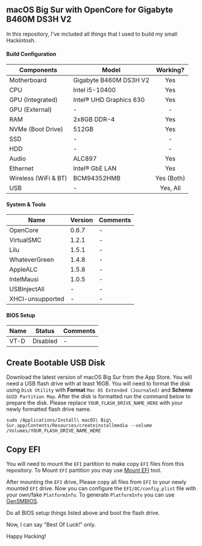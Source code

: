 ## macOS Big Sur with OpenCore for Gigabyte B460M DS3H V2

In this repository, I've included all things that I used to build my small Hackintosh.

#### Build Configuration
| Components           | Model                   | Working?      |
| -------------------- | ----------------------- | :-----------: |
| Motherboard          | Gigabyte B460M DS3H V2  | Yes           |
| CPU                  | Intel i5-10400          | Yes           |
| GPU (Integrated)     | Intel® UHD Graphics 630 | Yes           |
| GPU (External)       | -                       | -             |
| RAM                  | 2x8GB DDR-4             | Yes           |
| NVMe (Boot Drive)    | 512GB                   | Yes           |
| SSD                  | -                       | -             |
| HDD                  | -                       | -             |
| Audio                | ALC897                  | Yes           |
| Ethernet             | Intel® GbE LAN          | Yes           |
| Wireless (WiFi & BT) | BCM94352HMB             | Yes (Both)    |
| USB                  | -                       | Yes, All      |


#### System & Tools
| Name             | Version                | Comments     |
| ---------------- | ---------------------- | ------------ |
| OpenCore         | 0.6.7                  | -            |
| VirtualSMC       | 1.2.1                  | -            |
| Lilu             | 1.5.1                  | -            |
| WhateverGreen    | 1.4.8                  | -            |
| AppleALC         | 1.5.8                  | -            |
| IntelMausi       | 1.0.5                  | -            |
| USBInjectAll     | -                      | -            |
| XHCI-unsupported | -                      | -            |


#### BIOS Setup
| Name             | Status                 | Comments     |
| ---------------- | ---------------------- | ------------ |
| VT-D             | Disabled               | -            |


## Create Bootable USB Disk
Download the latest version of macOS Big Sur from the App Store. You will need a USB flash drive with at least 16GB. You will need to format the disk using `Disk Utility` with **Format** `Mac OS Extended (Journaled)` and **Scheme** `GUID Partition Map`. After the disk is formatted run the command below to prepare the disk. Please replace `YOUR_FLASH_DRIVE_NAME_HERE` with your newly formatted flash drive name.

````
sudo /Applications/Install\ macOS\ Big\ Sur.app/Contents/Resources/createinstallmedia --volume /Volumes/YOUR_FLASH_DRIVE_NAME_HERE
````

## Copy EFI
You will need to mount the `EFI` partition to make copy `EFI` files from this repository. To Mount `EFI` partition you may use [Mount EFI](https://github.com/corpnewt/MountEFI) tool.

After mounting the `EFI` drive, Please copy all files from `EFI` to your newly mounted `EFI` drive. Now you can configure the `EFI/OC/config.plist` file with your own/fake `PlatformInfo`. To generate `PlatformInfo` you can use [GenSMBIOS](https://github.com/corpnewt/GenSMBIOS).

Do all BIOS setup things listed above and boot the flash drive.


Now, I can say "Best Of Luck!" only.


Happy Hacking!
